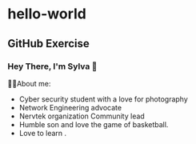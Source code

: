# hello-world
GitHub Exercise
--
### <b> Hey There, I'm Sylva 👋 </b>
👨‍💻About me:
- Cyber security student with a love for photography 
- Network Engineering advocate
- Nervtek organization Community lead
- Humble son and love the game of basketball.
- Love to learn .
